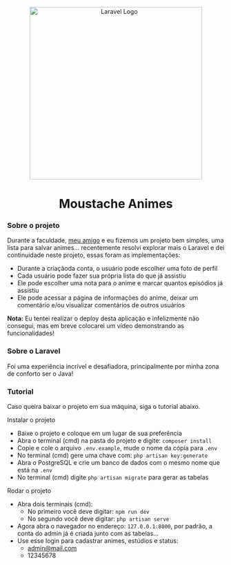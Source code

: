 <p align="center"><a href="https://laravel.com" target="_blank"><img src="https://raw.githubusercontent.com/laravel/art/master/logo-lockup/5%20SVG/2%20CMYK/1%20Full%20Color/laravel-logolockup-cmyk-red.svg" width="400" alt="Laravel Logo"></a></p>

<h1 align="center">
Moustache Animes
</h1>

### Sobre o projeto

Durante a faculdade, <a href="https://github.com/GabrielReguera">meu amigo</a> e eu fizemos um projeto bem simples, uma lista para salvar animes... recentemente resolvi explorar mais o Laravel e dei continuidade neste projeto, essas foram as implementações:

- Durante a criaçãoda conta, o usuário pode escolher uma foto de perfil
- Cada usuário pode fazer sua própria lista do que já assistiu
- Ele pode escolher uma nota para o anime e marcar quantos episódios já assistiu
- Ele pode acessar a página de informações do anime, deixar um comentário e/ou visualizar comentários de outros usuários

<strong>Nota:</strong> Eu tentei realizar o deploy desta aplicação e infelizmente não consegui, mas em breve colocarei um vídeo demonstrando as funcionalidades!

### Sobre o Laravel

Foi uma experiência incrível e desafiadora, principalmente por minha zona de conforto ser o Java! 

### Tutorial

Caso queira baixar o projeto em sua máquina, siga o tutorial abaixo.

<span>Instalar o projeto</span>
- Baixe o projeto e coloque em um lugar de sua preferência
- Abra o terminal (cmd) na pasta do projeto e digite: ``composer install``
- Copie e cole o arquivo ``.env.example``, mude o nome da cópia para ``.env``
- No terminal (cmd) gere uma chave com: ``php artisan key:generate``
- Abra o PostgreSQL e crie um banco de dados com o mesmo nome que está na ``.env``
- No terminal (cmd) digite ``php artisan migrate`` para gerar as tabelas

<span>Rodar o projeto</span>
- Abra dois terminais (cmd):
    - No primeiro você deve digitar: ``npm run dev``
    - No segundo você deve digitar: ``php artisan serve``
- Agora abra o navegador no endereço: ``127.0.0.1:8000``, por padrão, a conta do admin já é criada junto com as tabelas...
- Use esse login para cadastrar animes, estúdios e status:
    - admin@mail.com
    - 12345678
